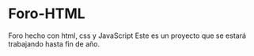 # Foro-HTML
Foro hecho con html, css y JavaScript
Este es un proyecto que se estará trabajando
hasta fin de año.
